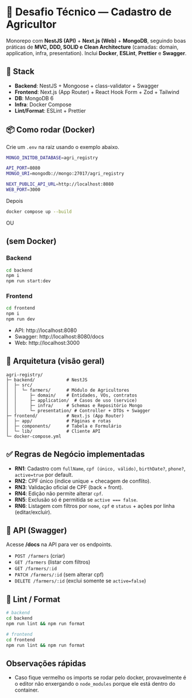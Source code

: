 # 🧪 Desafio Técnico — Cadastro de Agricultor

Monorepo com **NestJS (API)** + **Next.js (Web)** + **MongoDB**, seguindo boas práticas de **MVC, DDD, SOLID e Clean Architecture** (camadas: domain, application, infra, presentation).
Inclui **Docker**, **ESLint**, **Prettier** e **Swagger**.

## 🚀 Stack
- **Backend**: NestJS + Mongoose + class-validator + Swagger
- **Frontend**: Next.js (App Router) + React Hook Form + Zod + Tailwind
- **DB**: MongoDB 6
- **Infra**: Docker Compose
- **Lint/Format**: ESLint + Prettier

## 📦 Como rodar (Docker)
Crie um `.env` na raiz usando o exemplo abaixo.

```bash
MONGO_INITDB_DATABASE=agri_registry

API_PORT=8080
MONGO_URI=mongodb://mongo:27017/agri_registry

NEXT_PUBLIC_API_URL=http://localhost:8080
WEB_PORT=3000
```
Depois

```bash
docker compose up --build
```
OU

## (sem Docker)
### Backend
```bash
cd backend
npm i
npm run start:dev
```
### Frontend
```bash
cd frontend
npm i
npm run dev
```

- API: http://localhost:8080
- Swagger: http://localhost:8080/docs
- Web: http://localhost:3000

## 🧱 Arquitetura (visão geral)
```
agri-registry/
├─ backend/            # NestJS
│  ├─ src/
│  │  └─ farmers/      # Módulo de Agricultores
│  │     ├─ domain/    # Entidades, VOs, contratos
│  │     ├─ application/  # Casos de uso (service)
│  │     ├─ infra/     # Schemas e Repositório Mongo
│  │     └─ presentation/ # Controller + DTOs + Swagger
├─ frontend/           # Next.js (App Router)
│  ├─ app/             # Páginas e rotas
│  ├─ components/      # Tabela e Formulário
│  └─ lib/             # Cliente API
└─ docker-compose.yml
```

## ✅ Regras de Negócio implementadas
- **RN1**: Cadastro com `fullName`, `cpf (único, válido)`, `birthDate?`, `phone?`, `active=true` por default.
- **RN2**: CPF único (índice unique + checagem de conflito).
- **RN3**: Validação oficial de CPF (back + front).
- **RN4**: Edição não permite alterar `cpf`.
- **RN5**: Exclusão só é permitida se `active === false`.
- **RN6**: Listagem com filtros por `nome`, `cpf` e `status` + ações por linha (editar/excluir).

## 📜 API (Swagger)
Acesse **/docs** na API para ver os endpoints.
- `POST /farmers` (criar)
- `GET /farmers` (listar com filtros)
- `GET /farmers/:id`
- `PATCH /farmers/:id` (sem alterar cpf)
- `DELETE /farmers/:id` (exclui somente se `active=false`)

## 🧹 Lint / Format
```bash
# backend
cd backend
npm run lint && npm run format
```
```bash
# frontend
cd frontend
npm run lint && npm run format
```
## Observações rápidas
- Caso fique vermelho os imports se rodar pelo docker, provavelmente é o editor não enxergando o `node_modules` porque ele está dentro do container. 